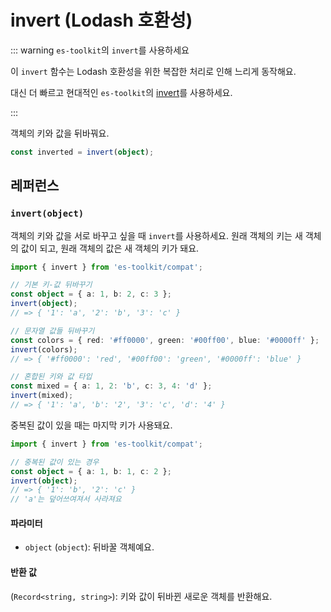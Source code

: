# invert (Lodash 호환성)

::: warning `es-toolkit`의 `invert`를 사용하세요

이 `invert` 함수는 Lodash 호환성을 위한 복잡한 처리로 인해 느리게 동작해요.

대신 더 빠르고 현대적인 `es-toolkit`의 [invert](../../object/invert.md)를 사용하세요.

:::

객체의 키와 값을 뒤바꿔요.

```typescript
const inverted = invert(object);
```

## 레퍼런스

### `invert(object)`

객체의 키와 값을 서로 바꾸고 싶을 때 `invert`를 사용하세요. 원래 객체의 키는 새 객체의 값이 되고, 원래 객체의 값은 새 객체의 키가 돼요.

```typescript
import { invert } from 'es-toolkit/compat';

// 기본 키-값 뒤바꾸기
const object = { a: 1, b: 2, c: 3 };
invert(object);
// => { '1': 'a', '2': 'b', '3': 'c' }

// 문자열 값들 뒤바꾸기
const colors = { red: '#ff0000', green: '#00ff00', blue: '#0000ff' };
invert(colors);
// => { '#ff0000': 'red', '#00ff00': 'green', '#0000ff': 'blue' }

// 혼합된 키와 값 타입
const mixed = { a: 1, 2: 'b', c: 3, 4: 'd' };
invert(mixed);
// => { '1': 'a', 'b': '2', '3': 'c', 'd': '4' }
```

중복된 값이 있을 때는 마지막 키가 사용돼요.

```typescript
import { invert } from 'es-toolkit/compat';

// 중복된 값이 있는 경우
const object = { a: 1, b: 1, c: 2 };
invert(object);
// => { '1': 'b', '2': 'c' }
// 'a'는 덮어쓰여져서 사라져요
```

#### 파라미터

- `object` (`object`): 뒤바꿀 객체예요.

#### 반환 값

(`Record<string, string>`): 키와 값이 뒤바뀐 새로운 객체를 반환해요.
